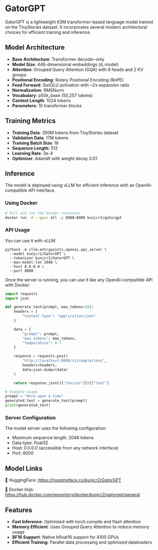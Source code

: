 # GatorGPT

GatorGPT is a lightweight 63M transformer-based language model trained on the TinyStories dataset. It incorporates several modern architectural choices for efficient training and inference.

## Model Architecture

- **Base Architecture**: Transformer decoder-only
- **Model Size**: 448-dimensional embeddings (d_model)
- **Attention**: Grouped Query Attention (GQA) with 8 heads and 2 KV groups
- **Positional Encoding**: Rotary Positional Encoding (RoPE)
- **Feed Forward**: SwiGLU activation with ~2x expansion ratio
- **Normalization**: RMSNorm
- **Vocabulary**: p50k_base (50,257 tokens)
- **Context Length**: 1024 tokens
- **Parameters**: 10 transformer blocks

## Training Metrics

- **Training Data**: 350M tokens from TinyStories dataset
- **Validation Data**: 17M tokens
- **Training Batch Size**: 16
- **Sequence Length**: 512
- **Learning Rate**: 3e-4
- **Optimizer**: AdamW with weight decay 0.01

## Inference

The model is deployed using vLLM for efficient inference with an OpenAI-compatible API interface.

### Using Docker

```bash
# Pull and run the Docker container
docker run -d --gpus all -p 8000:8000 kunjcr2/gatorgpt
```

### API Usage

You can use it with vLLM:
```curl
python3 -m vllm.entrypoints.openai.api_server \
  --model kunjcr2/GatorGPT \
  --tokenizer kunjcr2/GatorGPT \
  --max-model-len 2048 \
  --host 0.0.0.0 \
  --port 8000
```

Once the server is running, you can use it like any OpenAI-compatible API with Docker:

```python
import requests
import json

def generate_text(prompt, max_tokens=50):
    headers = {
        "Content-Type": "application/json"
    }

    data = {
        "prompt": prompt,
        "max_tokens": max_tokens,
        "temperature": 0.7
    }

    response = requests.post(
        "http://localhost:8000/v1/completions",
        headers=headers,
        data=json.dumps(data)
    )

    return response.json()["choices"][0]["text"]

# Example usage
prompt = "Once upon a time"
generated_text = generate_text(prompt)
print(generated_text)
```

### Server Configuration

The model server uses the following configuration:

- Maximum sequence length: 2048 tokens
- Data type: float32
- Host: 0.0.0.0 (accessible from any network interface)
- Port: 8000

## Model Links

🤗 HuggingFace: https://huggingface.co/kunjcr2/GatorGPT

🐋 Docker Hub: https://hub.docker.com/repository/docker/kunjcr2/gatorgpt/general

## Features

- **Fast Inference**: Optimized with torch.compile and flash attention
- **Memory Efficient**: Uses Grouped Query Attention to reduce memory usage
- **BF16 Support**: Native bfloat16 support for A100 GPUs
- **Efficient Training**: Parallel data processing and optimized dataloaders
